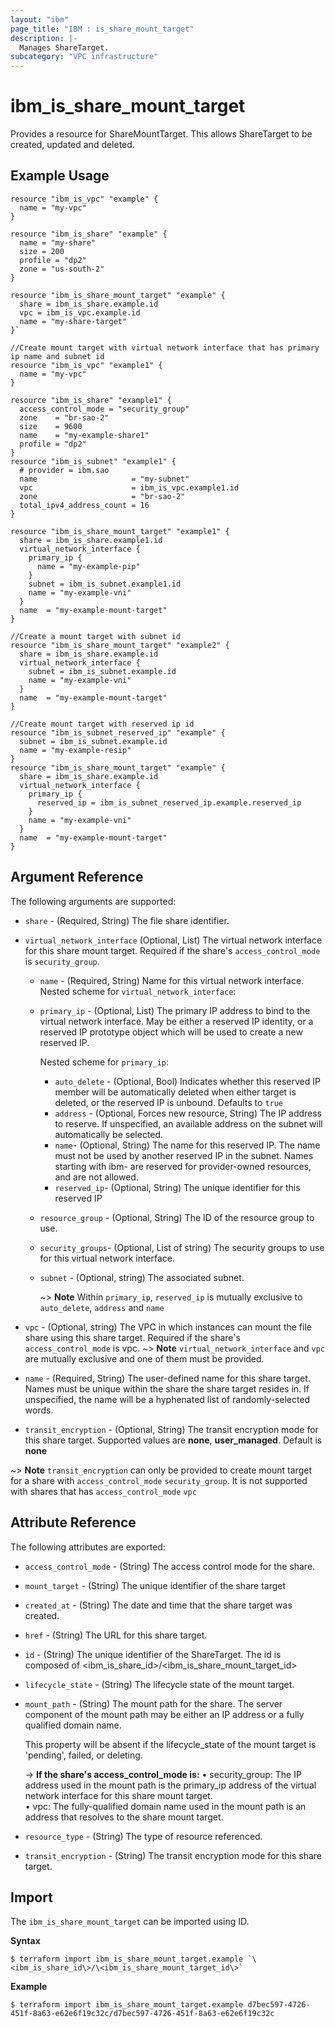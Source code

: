 ```yaml
---
layout: "ibm"
page_title: "IBM : is_share_mount_target"
description: |-
  Manages ShareTarget.
subcategory: "VPC infrastructure"
---
```



# ibm\_is_share_mount_target

Provides a resource for ShareMountTarget. This allows ShareTarget to be created, updated and deleted.


## Example Usage

```hcl
resource "ibm_is_vpc" "example" {
  name = "my-vpc"
}

resource "ibm_is_share" "example" {
  name = "my-share"
  size = 200
  profile = "dp2"
  zone = "us-south-2"
}

resource "ibm_is_share_mount_target" "example" {
  share = ibm_is_share.example.id
  vpc = ibm_is_vpc.example.id
  name = "my-share-target"
}`
```
```
//Create mount target with virtual network interface that has primary ip name and subnet id
resource "ibm_is_vpc" "example1" {
  name = "my-vpc"
}

resource "ibm_is_share" "example1" {
  access_control_mode = "security_group"
  zone    = "br-sao-2"
  size    = 9600
  name    = "my-example-share1"
  profile = "dp2"
}
resource "ibm_is_subnet" "example1" {
  # provider = ibm.sao
  name                     = "my-subnet"
  vpc                      = ibm_is_vpc.example1.id
  zone                     = "br-sao-2"
  total_ipv4_address_count = 16
}

resource "ibm_is_share_mount_target" "example1" {
  share = ibm_is_share.example1.id
  virtual_network_interface {
    primary_ip {
      name = "my-example-pip"
    }
    subnet = ibm_is_subnet.example1.id
    name = "my-example-vni"
  }
  name  = "my-example-mount-target"
}

//Create a mount target with subnet id
resource "ibm_is_share_mount_target" "example2" {
  share = ibm_is_share.example.id
  virtual_network_interface {
    subnet = ibm_is_subnet.example.id
    name = "my-example-vni"
  }
  name  = "my-example-mount-target"
}

//Create mount target with reserved ip id
resource "ibm_is_subnet_reserved_ip" "example" {
  subnet = ibm_is_subnet.example.id
  name = "my-example-resip"
}
resource "ibm_is_share_mount_target" "example" {
  share = ibm_is_share.example.id
  virtual_network_interface {
    primary_ip {
      reserved_ip = ibm_is_subnet_reserved_ip.example.reserved_ip
    }
    name = "my-example-vni"
  }
  name  = "my-example-mount-target"
}
```
## Argument Reference

The following arguments are supported:

- `share` - (Required, String) The file share identifier.
- `virtual_network_interface` (Optional, List) The virtual network interface for this share mount target. Required if the share's `access_control_mode` is `security_group`.
  - `name` - (Required, String) Name for this virtual network interface.
  Nested scheme for `virtual_network_interface`:
  - `primary_ip` - (Optional, List) The primary IP address to bind to the virtual network interface. May be either a reserved IP identity, or a reserved IP prototype object which will be used to create a new reserved IP.

      Nested scheme for `primary_ip`:
      - `auto_delete` - (Optional, Bool) Indicates whether this reserved IP member will be automatically deleted when either target is deleted, or the reserved IP is unbound. Defaults to `true`
      - `address` - (Optional, Forces new resource, String) The IP address to reserve. If unspecified, an available address on the subnet will automatically be selected.
      - `name`- (Optional, String) The name for this reserved IP. The name must not be used by another reserved IP in the subnet. Names starting with ibm- are reserved for provider-owned resources, and are not allowed.
      - `reserved_ip`- (Optional, String) The unique identifier for this reserved IP
  - `resource_group` - (Optional, String) The ID of the resource group to use.
  - `security_groups`- (Optional, List of string) The security groups to use for this virtual network interface.
  - `subnet` - (Optional, string) The associated subnet.
    
    ~> **Note**
    Within `primary_ip`, `reserved_ip` is mutually exclusive to  `auto_delete`, `address` and `name`

- `vpc` - (Optional, string) The VPC in which instances can mount the file share using this share target. Required if the share's `access_control_mode` is vpc.
  ~> **Note**
  `virtual_network_interface` and `vpc` are mutually exclusive and one of them must be provided.
- `name` - (Required, String) The user-defined name for this share target. Names must be unique within the share the share target resides in. If unspecified, the name will be a hyphenated list of randomly-selected words.
- `transit_encryption` - (Optional, String) The transit encryption mode for this share target. Supported values are **none**, **user_managed**. Default is **none**

~> **Note**
  `transit_encryption` can only be provided to create mount target for a share with `access_control_mode` `security_group`. It is not supported with shares that has `access_control_mode` `vpc`

## Attribute Reference

The following attributes are exported:

- `access_control_mode` - (String) The access control mode for the share.
- `mount_target` - (String) The unique identifier of the share target
- `created_at` - (String) The date and time that the share target was created.
- `href` - (String) The URL for this share target.
- `id` - (String) The unique identifier of the ShareTarget. The id is composed of \<ibm_is_share_id\>/\<ibm_is_share_mount_target_id\>
- `lifecycle_state` - (String) The lifecycle state of the mount target.
- `mount_path` - (String) The mount path for the share. The server component of the mount path may be either an IP address or a fully qualified domain name.

    This property will be absent if the lifecycle_state of the mount target is 'pending', failed, or deleting.

    -> **If the share's access_control_mode is:**
    &#x2022; security_group: The IP address used in the mount path is the primary_ip address of the virtual network interface for this share mount target. </br>
    &#x2022; vpc: The fully-qualified domain name used in the mount path is an address that resolves to the share mount target. </br>
- `resource_type` - (String) The type of resource referenced.
- `transit_encryption` - (String) The transit encryption mode for this share target.

## Import

The `ibm_is_share_mount_target` can be imported using ID.

**Syntax**

```
$ terraform import ibm_is_share_mount_target.example `\<ibm_is_share_id\>/\<ibm_is_share_mount_target_id\>`
```

**Example**

```
$ terraform import ibm_is_share_mount_target.example d7bec597-4726-451f-8a63-e62e6f19c32c/d7bec597-4726-451f-8a63-e62e6f19c32c
```